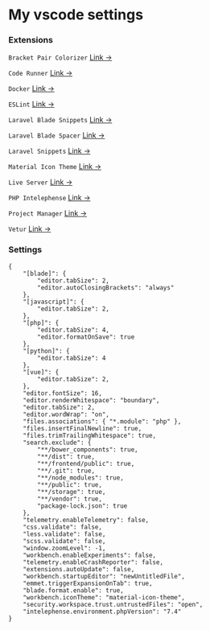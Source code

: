 # My vscode settings


### Extensions

`Bracket Pair Colorizer` [Link &rarr;](https://marketplace.visualstudio.com/items?itemName=CoenraadS.bracket-pair-colorizer)

`Code Runner` [Link &rarr;](https://marketplace.visualstudio.com/items?itemName=formulahendry.code-runner)

`Docker` [Link &rarr;](https://marketplace.visualstudio.com/items?itemName=ms-azuretools.vscode-docker)

`ESLint` [Link &rarr;](https://marketplace.visualstudio.com/items?itemName=dbaeumer.vscode-eslint)

`Laravel Blade Snippets` [Link &rarr;](https://marketplace.visualstudio.com/items?itemName=onecentlin.laravel-blade)

`Laravel Blade Spacer` [Link &rarr;](https://marketplace.visualstudio.com/items?itemName=austenc.laravel-blade-spacer)

`Laravel Snippets` [Link &rarr;](https://marketplace.visualstudio.com/items?itemName=onecentlin.laravel5-snippets)

`Material Icon Theme` [Link &rarr;](https://marketplace.visualstudio.com/items?itemName=PKief.material-icon-theme)

`Live Server` [Link &rarr;](https://marketplace.visualstudio.com/items?itemName=ritwickdey.LiveServer)

`PHP Intelephense` [Link &rarr;](https://marketplace.visualstudio.com/items?itemName=bmewburn.vscode-intelephense-client)

`Project Manager` [Link &rarr;](https://marketplace.visualstudio.com/items?itemName=alefragnani.project-manager)

`Vetur` [Link &rarr;](https://marketplace.visualstudio.com/items?itemName=octref.vetur)

### Settings

```
{
    "[blade]": {
        "editor.tabSize": 2,
        "editor.autoClosingBrackets": "always"
    },
    "[javascript]": {
        "editor.tabSize": 2,
    },
    "[php]": {
        "editor.tabSize": 4,
        "editor.formatOnSave": true
    },
    "[python]": {
        "editor.tabSize": 4
    },
    "[vue]": {
        "editor.tabSize": 2,
    },
    "editor.fontSize": 16,
    "editor.renderWhitespace": "boundary",
    "editor.tabSize": 2,
    "editor.wordWrap": "on",
    "files.associations": { "*.module": "php" },
    "files.insertFinalNewline": true,
    "files.trimTrailingWhitespace": true,
    "search.exclude": {
        "**/bower_components": true,
        "**/dist": true,
        "**/frontend/public": true,
        "**/.git": true,
        "**/node_modules": true,
        "**/public": true,
        "**/storage": true,
        "**/vendor": true,
        "package-lock.json": true
    },
    "telemetry.enableTelemetry": false,
    "css.validate": false,
    "less.validate": false,
    "scss.validate": false,
    "window.zoomLevel": -1,
    "workbench.enableExperiments": false,
    "telemetry.enableCrashReporter": false,
    "extensions.autoUpdate": false,
    "workbench.startupEditor": "newUntitledFile",
    "emmet.triggerExpansionOnTab": true,
    "blade.format.enable": true,
    "workbench.iconTheme": "material-icon-theme",
    "security.workspace.trust.untrustedFiles": "open",
    "intelephense.environment.phpVersion": "7.4"
}

```
